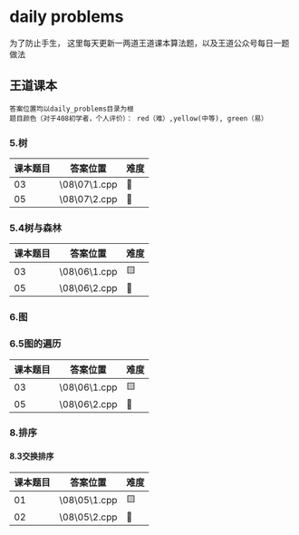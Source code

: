 # daily problems  
为了防止手生， 这里每天更新一两道王道课本算法题，以及王道公众号每日一题做法  
## 王道课本  
    答案位置均以daily_problems目录为根  
    题目颜色（对于408初学者，个人评价）： red（难）,yellow(中等), green（易）  
### 5.树   
|课本题目|答案位置|难度|  
|-|-|-|  
|03|\08\07\1.cpp| :green_heart: |
|05|\08\07\2.cpp| :green_heart:  |
### 5.4树与森林  
|课本题目|答案位置|难度|  
|-|-|-|  
|03|\08\06\1.cpp| :yellow_square: |
|05|\08\06\2.cpp| :red_circle:  |
### 6.图  
### 6.5图的遍历  
|课本题目|答案位置|难度|  
|-|-|-|  
|03|\08\06\1.cpp| :yellow_square: |
|05|\08\06\2.cpp| :red_circle:  |
### 8.排序  
#### 8.3交换排序  
|课本题目|答案位置|难度|  
|-|-|-|  
|01|\08\05\1.cpp| :yellow_square: |
|02|\08\05\2.cpp| :green_heart: |